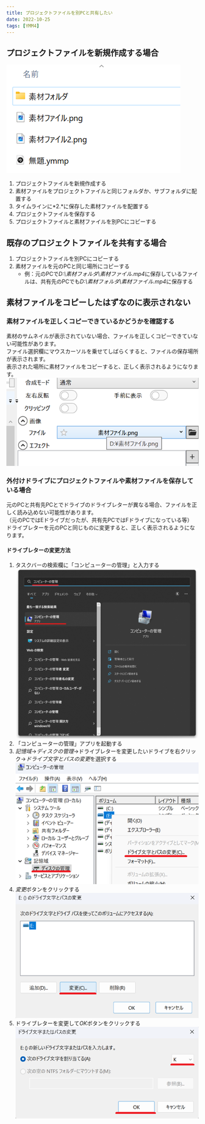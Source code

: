 ```yaml
---
title: プロジェクトファイルを別PCと共有したい
date: 2022-10-25
tags: [YMM4]
---
```

## プロジェクトファイルを新規作成する場合
![スクリーンショット](share_project_2432.png)
1. プロジェクトファイルを新規作成する
1. 素材ファイルをプロジェクトファイルと同じフォルダか、サブフォルダに配置する
1. タイムラインに*2.*に保存した素材ファイルを配置する
1. プロジェクトファイルを保存する
1. プロジェクトファイルと素材ファイルを別PCにコピーする

## 既存のプロジェクトファイルを共有する場合
1. プロジェクトファイルを別PCにコピーする
1. 素材ファイルを元のPCと同じ場所にコピーする
   - 例：元のPCで*D:\素材フォルダ\素材ファイル.mp4*に保存しているファイルは、共有先のPCでも*D:\素材フォルダ\素材ファイル.mp4*に保存する

## 素材ファイルをコピーしたはずなのに表示されない
### 素材ファイルを正しくコピーできているかどうかを確認する
素材のサムネイルが表示されていない場合、ファイルを正しくコピーできていない可能性があります。  
ファイル選択欄にマウスカーソルを乗せてしばらくすると、ファイルの保存場所が表示されます。  
表示された場所に素材ファイルをコピーすると、正しく表示されるようになります。  
![スクリーンショット](share_project_3021.png)

### 外付けドライブにプロジェクトファイルや素材ファイルを保存している場合
元のPCと共有先PCとでドライブのドライブレターが異なる場合、ファイルを正しく読み込めない可能性があります。  
（元のPCではEドライブだったが、共有先PCではFドライブになっている等）  
ドライブレターを元のPCと同じものに変更すると、正しく表示されるようになります。

#### ドライブレターの変更方法
1. タスクバーの検索欄に「コンピューターの管理」と入力する
![スクリーンショット](share_project_3938.png)
1. 「コンピューターの管理」アプリを起動する
1. *記憶域*→*ディスクの管理*→ドライブレターを変更したいドライブを右クリック→*ドライブ文字とパスの変更*を選択する
![スクリーンショット](share_project_4112.png)
1. *変更*ボタンをクリックする
![スクリーンショット](share_project_4330.png)
1. ドライブレターを変更して*OK*ボタンをクリックする
![スクリーンショット](share_project_4451.png)